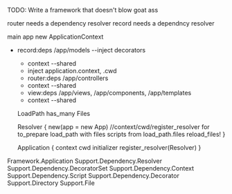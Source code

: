 TODO: Write a framework that doesn't blow goat ass

router needs a dependency resolver
record needs a dependncy resolver

main app
new ApplicationContext
- record:deps /app/models --inject decorators
  * context --shared
  * inject application.context, .cwd
  - router:deps /app/controllers
  * context --shared
  - view:deps /app/views, /app/components, /app/templates
  * context  --shared

  LoadPath
  has_many Files

  Resolver {
  new(app = new App) //context/cwd/register_resolver for to_prepare
    load_path with files
    scripts from load_path.files
    reload_files!
  }

  Application {
  context
  cwd
  initializer
  register_resolver(Resolver)
  }

Framework.Application
Support.Dependency.Resolver
Support.Dependency.DecoratorSet
Support.Dependency.Context
Support.Dependency.Script
Support.Dependency.Decorator
Support.Directory
Support.File
